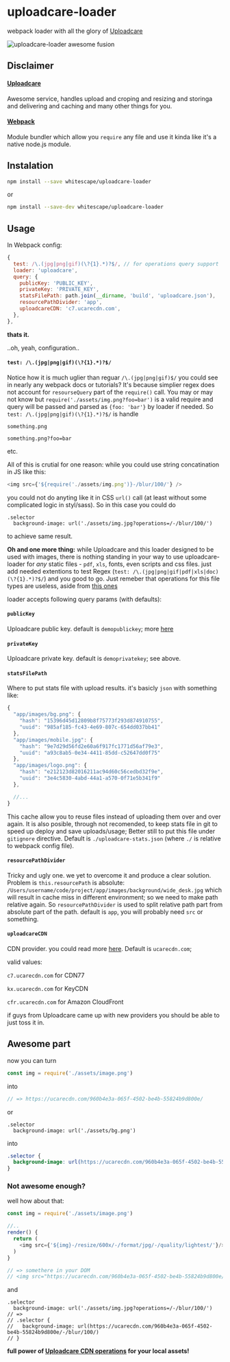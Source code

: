 # uploadcare-loader
webpack loader with all the glory of [Uploadcare](https://uploadcare.com)

![uploadcare-loader awesome fusion](http://www.ucarecdn.com/ddc8f711-ee68-4b70-aed1-3b2f7e7fba2f/uploadcareloaderprod.gif)

## Disclaimer

#### [Uploadcare](https://uploadcare.com)
Awesome service, handles upload and croping and resizing and storinga and delivering and caching and many other things for you.


#### [Webpack](https://webpack.github.io)
Module bundler which allow you `require` any file and use it kinda like it's a native node.js module.


## Instalation

```bash
npm install --save whitescape/uploadcare-loader
```
or

```bash
npm install --save-dev whitescape/uploadcare-loader
```

## Usage
In Webpack config:

```js
{
  test: /\.(jpg|png|gif)(\?{1}.*)?$/, // for operations query support
  loader: 'uploadcare',
  query: {
    publicKey: 'PUBLIC_KEY',
    privateKey: 'PRIVATE_KEY',
    statsFilePath: path.join(__dirname, 'build', 'uploadcare.json'),
    resourcePathDivider: 'app',
    uploadcareCDN: 'c7.ucarecdn.com',
  },
},
```

**thats it.**

..oh, yeah, configuration..

#### `test: /\.(jpg|png|gif)(\?{1}.*)?$/`
Notice how it is much uglier than reguar `/\.(jpg|png|gif)$/` you could see in nearly any webpack docs or tutorials?
It's because simplier regex does not account for `resourseQuery` part of the `require()` call.
You may or may not know but `require('./assets/img.png?foo=bar')` is a valid require and query will be passed and parsed as `{foo: 'bar'}` by loader if needed.
So `test: /\.(jpg|png|gif)(\?{1}.*)?$/` is handle

`something.png`

`something.png?foo=bar`

etc.

All of this is crutial for one reason: while you could use string concatination in JS like this:

```js
<img src={'${require('./assets/img.png')}-/blur/100/'} />
```
you could not do anyting like it in CSS `url()` call (at least without some complicated logic in styl/sass).
So in this case you could do

```styl
.selector
  background-image: url('./assets/img.jpg?operations=/-/blur/100/')
```
to achieve same result.

**Oh and one more thing:** while Uploadcare and this loader designed to be used with images, there is nothing standing in your way to use uploadcare-loader for *any* static files - `pdf`, `xls`, fonts, even scripts and css files.
just add needed extentions to test Regex (`test: /\.(jpg|png|gif|pdf|xls|doc)(\?{1}.*)?$/`) and you good to go. Just remeber that operations for this file types are useless, aside from [this ones](https://uploadcare.com/documentation/cdn/#other-operations)


loader accepts following query params (with defaults):

#### `publicKey`
Uploadcare public key. default is `demopublickey`; more [here](https://uploadcare.com/documentation/keys/)

#### `privateKey`
Uploadcare private key. default is `demoprivatekey`; see above.

#### `statsFilePath`
Where to put stats file with upload results. it's basicly `json` with something like:

```js
{
  "app/images/bg.png": {
    "hash": "15396d45d12809b8f75773f293d874910755",
    "uuid": "985af185-fc43-4e69-807c-654dd037bb41"
  },
  "app/images/mobile.jpg": {
    "hash": "9e7d29d56fd2e60a6f917fc1771d56af79e3",
    "uuid": "a93c8ab5-0e34-4411-85dd-c52647dd0f75"
  },
  "app/images/logo.png": {
    "hash": "e212123d82016211ac94d60c56cedbd32f9e",
    "uuid": "3e4c5830-4abd-44a1-a570-0f71e5b341f9"
  },

  //...
}
```

This cache allow you to reuse files instead of uploading them over and over again.
It is also posible, through not recomended, to keep stats file in git to speed up deploy and save uploads/usage; Better still to put this file under `gitignore` directive.
Default is `./uploadcare-stats.json` (where `./` is relative to webpack config file).

#### `resourcePathDivider`
Tricky and ugly one. we yet to overcome it and produce a clear solution.
Problem is `this.resourcePath` is absolute:
`/Users/username/code/project/app/images/background/wide_desk.jpg`
which will result in cache miss in different environment; so we need to make path relative again.
So `resourcePathDivider` is used to split relative path part from absolute part of the path.
default is `app`, you will probably need `src` or something.

#### `uploadcareCDN`
CDN provider. you could read more [here](https://uploadcare.com/documentation/cdn/).
Default is `ucarecdn.com`;

valid values:

`c7.ucarecdn.com` for CDN77

`kx.ucarecdn.com` for KeyCDN

`cfr.ucarecdn.com` for Amazon CloudFront


if guys from Uploadcare came up with new providers you should be able to just toss it in.



## Awesome part

now you can turn

```js
const img = require('./assets/image.png')
```
into

```js
// => https://ucarecdn.com/960b4e3a-065f-4502-be4b-55824b9d800e/
```

or

```styl
.selector
  background-image: url('./assets/bg.png')
```
into

```css
.selector {
  background-image: url(https://ucarecdn.com/960b4e3a-065f-4502-be4b-55824b9d800e/);
}
```

### Not awesome enough?
well how about that:

```js
const img = require('./assets/image.png')

//..
render() {
  return (
    <img src={'${img}-/resize/600x/-/format/jpg/-/quality/lightest/'}/>
  )
}

// => somethere in your DOM
// <img src="https://ucarecdn.com/960b4e3a-065f-4502-be4b-55824b9d800e/-/resize/600x/-/format/jpg/-/quality/lightest/" />
```

and

```styl
.selector
  background-image: url('./assets/img.jpg?operations=/-/blur/100/')
// =>
// .selector {
//   background-image: url(https://ucarecdn.com/960b4e3a-065f-4502-be4b-55824b9d800e/-/blur/100/)
// }
```

**full power of [Uploadcare CDN operations](https://uploadcare.com/documentation/cdn/) for your local assets!**
